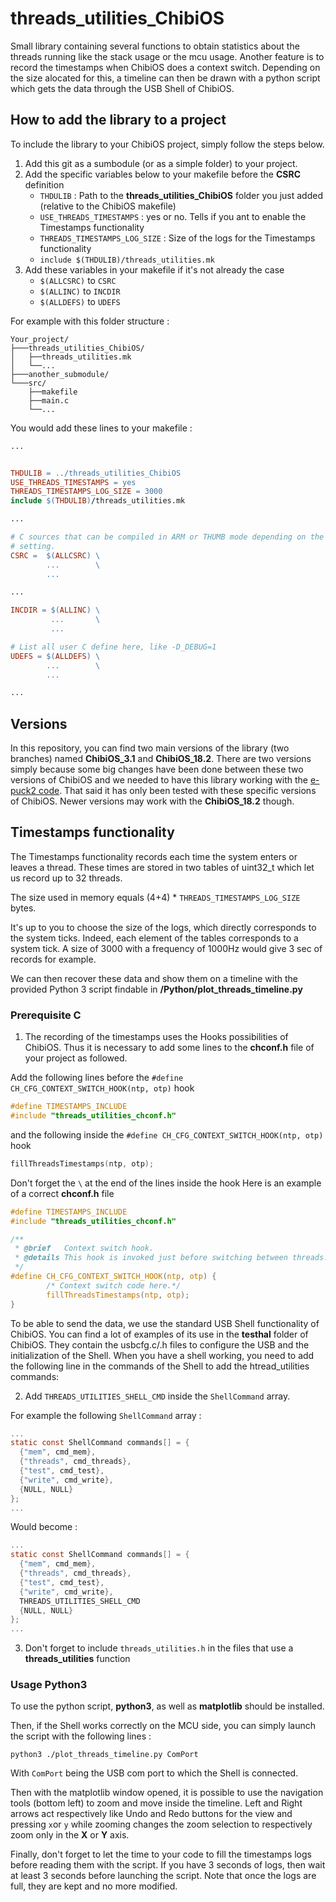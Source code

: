 threads_utilities_ChibiOS
=========================
Small library containing several functions to obtain statistics about the threads running like the stack usage or the mcu usage. Another feature is to record the timestamps when ChibiOS does a context switch. Depending on the size alocated for this, a timeline can then be drawn with a python script which gets the data through the USB Shell of ChibiOS.

How to add the library to a project
-----------------------------------

To include the library to your ChibiOS project, simply follow the steps below.

1. Add this git as a sumbodule (or as a simple folder) to your project.
2. Add the specific variables below to your makefile before the **CSRC** definition
	-	``THDULIB``						: Path to the **threads_utilities_ChibiOS** folder you just added (relative to the ChibiOS makefile)
	-	``USE_THREADS_TIMESTAMPS``		: yes or no. Tells if you ant to enable the Timestamps functionality
	-	``THREADS_TIMESTAMPS_LOG_SIZE``	: Size of the logs for the Timestamps functionality
	-	``include $(THDULIB)/threads_utilities.mk``
3. Add these variables in your makefile if it's not already the case
	-	``$(ALLCSRC)`` 	to 	``CSRC``
	-	``$(ALLINC)`` 	to 	``INCDIR``
	-	``$(ALLDEFS)`` 	to 	``UDEFS``

For example with this folder structure :
```
Your_project/
├───threads_utilities_ChibiOS/
│   ├──threads_utilities.mk
│   └──...
├───another_submodule/
└───src/
    ├──makefile
    ├──main.c
    └──...
```
You would add these lines to your makefile :

```makefile
...


THDULIB = ../threads_utilities_ChibiOS
USE_THREADS_TIMESTAMPS = yes
THREADS_TIMESTAMPS_LOG_SIZE = 3000
include $(THDULIB)/threads_utilities.mk

...

# C sources that can be compiled in ARM or THUMB mode depending on the global
# setting.
CSRC =  $(ALLCSRC) \
        ...        \
        ...

...

INCDIR = $(ALLINC) \
         ...       \
         ...

# List all user C define here, like -D_DEBUG=1
UDEFS = $(ALLDEFS) \
        ...        \
        ...

...
```

Versions
--------
In this repository, you can find two main versions of the library (two branches) named **ChibiOS_3.1** and **ChibiOS_18.2**. There are two versions simply because some big changes have been done between these two versions of ChibiOS and we needed to have this library working with the [e-puck2 code](https://github.com/e-puck2/e-puck2_main-processor).
That said it has only been tested with these specific versions of ChibiOS. Newer versions may work with the **ChibiOS_18.2** though.

Timestamps functionality
-----------------------

The Timestamps functionality records each time the system enters or leaves a thread.
These times are stored in two tables of uint32_t which let us record up to 32 threads.

The size used in memory equals (4+4) * ``THREADS_TIMESTAMPS_LOG_SIZE`` bytes.

It's up to you to choose the size of the logs, which directly corresponds to the system ticks. Indeed, each element of the tables corresponds to a system tick. 
A size of 3000 with a frequency of 1000Hz would give 3 sec of records for example.

We can then recover these data and show them on a timeline with the provided Python 3 script findable in **/Python/plot_threads_timeline.py**

### Prerequisite C

1. The recording of the timestamps uses the Hooks possibilities of ChibiOS. Thus it is necessary to add some lines to the **chconf.h** file of your project as followed.

Add the following lines before the ``#define CH_CFG_CONTEXT_SWITCH_HOOK(ntp, otp)`` hook

```c
#define TIMESTAMPS_INCLUDE
#include "threads_utilities_chconf.h"
```

and the following inside the ``#define CH_CFG_CONTEXT_SWITCH_HOOK(ntp, otp)`` hook

```c
fillThreadsTimestamps(ntp, otp);
```
Don't forget the ``\`` at the end of the lines inside the hook
Here is an example of a correct **chconf.h** file 

```c
#define TIMESTAMPS_INCLUDE
#include "threads_utilities_chconf.h"

/**
 * @brief   Context switch hook.
 * @details This hook is invoked just before switching between threads.
 */
#define CH_CFG_CONTEXT_SWITCH_HOOK(ntp, otp) {                              \
        /* Context switch code here.*/                                            \
        fillThreadsTimestamps(ntp, otp);                                        \
}
```


To be able to send the data, we use the standard USB Shell functionality of ChibiOS. You can find a lot of examples of its use in the **testhal** folder of ChibiOS. They contain the usbcfg.c/.h files to configure the USB and the initialization of the Shell.
When you have a shell working, you need to add the following line in the commands of the Shell to add the htread_utilities commands:

2. Add ``THREADS_UTILITIES_SHELL_CMD`` inside the ``ShellCommand`` array.

For example the following ``ShellCommand`` array : 

```c
...
static const ShellCommand commands[] = {
  {"mem", cmd_mem},
  {"threads", cmd_threads},
  {"test", cmd_test},
  {"write", cmd_write},
  {NULL, NULL}
};
...
```
Would become :

```c
...
static const ShellCommand commands[] = {
  {"mem", cmd_mem},
  {"threads", cmd_threads},
  {"test", cmd_test},
  {"write", cmd_write},
  THREADS_UTILITIES_SHELL_CMD
  {NULL, NULL}
};
...
```
3. Don't forget to include ``threads_utilities.h`` in the files that use a **threads_utilities** function

### Usage Python3

To use the python script, **python3**, as well as **matplotlib** should be installed.

Then, if the Shell works correctly on the MCU side, you can simply launch the script with the following lines :
 ```
 python3 ./plot_threads_timeline.py ComPort
```

With ``ComPort`` being the USB com port to which the Shell is connected.

Then with the matplotlib window opened, it is possible to use the navigation tools (bottom left) to zoom and move inside the timeline. 
Left and Right arrows act respectively like Undo and Redo buttons for the view and pressing ``x``or ``y`` while zooming changes the zoom selection to respectively zoom only in the **X** or **Y** axis.

Finally, don't forget to let the time to your code to fill the timestamps logs before reading them with the script. If you have 3 seconds of logs, then wait at least 3 seconds before launching the script. Note that once the logs are full, they are kept and no more modified.

